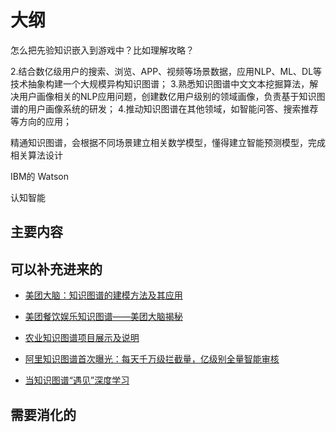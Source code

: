 # 大纲


怎么把先验知识嵌入到游戏中？比如理解攻略？




2.结合数亿级用户的搜索、浏览、APP、视频等场景数据，应用NLP、ML、DL等技术抽象构建一个大规模异构知识图谱；
3.熟悉知识图谱中文文本挖掘算法，解决用户画像相关的NLP应用问题，创建数亿用户级别的领域画像，负责基于知识图谱的用户画像系统的研发；
4.推动知识图谱在其他领域，如智能问答、搜索推荐等方向的应用；



 精通知识图谱，会根据不同场景建立相关数学模型，懂得建立智能预测模型，完成相关算法设计


IBM的 Watson

认知智能

## 主要内容





## 可以补充进来的

- [美团大脑：知识图谱的建模方法及其应用](https://tech.meituan.com/2018/11/01/meituan-ai-nlp.html)
- [美团餐饮娱乐知识图谱——美团大脑揭秘](https://tech.meituan.com/2018/11/22/meituan-brain-nlp-01.html)
- [农业知识图谱项目展示及说明](http://crisjk.site/2018/03/29/AgricultureKnowledgeGraph/)

- [阿里知识图谱首次曝光：每天千万级拦截量，亿级别全量智能审核](https://zhuanlan.zhihu.com/p/29260190)

- [当知识图谱“遇见”深度学习](https://mp.weixin.qq.com/s/HXpwx4qCqLO-rjHpc6noCg?)


## 需要消化的
